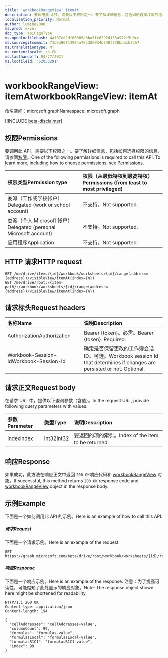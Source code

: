 ```yaml
---
title: 'workbookRangeView: itemAt'
description: 要调用此 API，需要以下权限之一。要了解详细信息，包括如何选择权限的信息，请参阅权限。
localization_priority: Normal
author: lumine2008
ms.prod: excel
doc_type: apiPageType
ms.openlocfilehash: 4af87ed2df66089e6ba5fc8292d133a972f5b0ce
ms.sourcegitcommit: 71b5a96f14984a76c386934b648f730baa1b2357
ms.translationtype: MT
ms.contentlocale: zh-CN
ms.lasthandoff: 04/27/2021
ms.locfileid: "52053291"
---
```

# <a name="workbookrangeview-itemat"></a><span data-ttu-id="7bbe6-104">workbookRangeView: itemAt</span><span class="sxs-lookup"><span data-stu-id="7bbe6-104">workbookRangeView: itemAt</span></span>

<span data-ttu-id="7bbe6-105">命名空间：microsoft.graph</span><span class="sxs-lookup"><span data-stu-id="7bbe6-105">Namespace: microsoft.graph</span></span>

[!INCLUDE [beta-disclaimer](../../includes/beta-disclaimer.md)]

## <a name="permissions"></a><span data-ttu-id="7bbe6-106">权限</span><span class="sxs-lookup"><span data-stu-id="7bbe6-106">Permissions</span></span>
<span data-ttu-id="7bbe6-p102">要调用此 API，需要以下权限之一。要了解详细信息，包括如何选择权限的信息，请参阅[权限](/graph/permissions-reference)。</span><span class="sxs-lookup"><span data-stu-id="7bbe6-p102">One of the following permissions is required to call this API. To learn more, including how to choose permissions, see [Permissions](/graph/permissions-reference).</span></span>

|<span data-ttu-id="7bbe6-109">权限类型</span><span class="sxs-lookup"><span data-stu-id="7bbe6-109">Permission type</span></span>      | <span data-ttu-id="7bbe6-110">权限（从最低特权到最高特权）</span><span class="sxs-lookup"><span data-stu-id="7bbe6-110">Permissions (from least to most privileged)</span></span>              |
|:--------------------|:---------------------------------------------------------|
|<span data-ttu-id="7bbe6-111">委派（工作或学校帐户）</span><span class="sxs-lookup"><span data-stu-id="7bbe6-111">Delegated (work or school account)</span></span> | <span data-ttu-id="7bbe6-112">不支持。</span><span class="sxs-lookup"><span data-stu-id="7bbe6-112">Not supported.</span></span>    |
|<span data-ttu-id="7bbe6-113">委派（个人 Microsoft 帐户）</span><span class="sxs-lookup"><span data-stu-id="7bbe6-113">Delegated (personal Microsoft account)</span></span> | <span data-ttu-id="7bbe6-114">不支持。</span><span class="sxs-lookup"><span data-stu-id="7bbe6-114">Not supported.</span></span>    |
|<span data-ttu-id="7bbe6-115">应用程序</span><span class="sxs-lookup"><span data-stu-id="7bbe6-115">Application</span></span> | <span data-ttu-id="7bbe6-116">不支持。</span><span class="sxs-lookup"><span data-stu-id="7bbe6-116">Not supported.</span></span> |

## <a name="http-request"></a><span data-ttu-id="7bbe6-117">HTTP 请求</span><span class="sxs-lookup"><span data-stu-id="7bbe6-117">HTTP request</span></span>
<!-- { "blockType": "ignored" } -->
```http
GET /me/drive/items/{id}/workbook/worksheets/{id}/range(address={address})/visibleView/itemAt(index={n})
GET /me/drive/root:/{item-path}:/workbook/worksheets/{id}/range(address={address})/visibleView/itemAt(index={n})

```
## <a name="request-headers"></a><span data-ttu-id="7bbe6-118">请求标头</span><span class="sxs-lookup"><span data-stu-id="7bbe6-118">Request headers</span></span>
| <span data-ttu-id="7bbe6-119">名称</span><span class="sxs-lookup"><span data-stu-id="7bbe6-119">Name</span></span>       | <span data-ttu-id="7bbe6-120">说明</span><span class="sxs-lookup"><span data-stu-id="7bbe6-120">Description</span></span>|
|:---------------|:----------|
| <span data-ttu-id="7bbe6-121">Authorization</span><span class="sxs-lookup"><span data-stu-id="7bbe6-121">Authorization</span></span>  | <span data-ttu-id="7bbe6-p103">Bearer {token}。必需。</span><span class="sxs-lookup"><span data-stu-id="7bbe6-p103">Bearer {token}. Required.</span></span> |
| <span data-ttu-id="7bbe6-124">Workbook-Session-Id</span><span class="sxs-lookup"><span data-stu-id="7bbe6-124">Workbook-Session-Id</span></span>  | <span data-ttu-id="7bbe6-p104">确定是否保留更改的工作簿会话 ID。可选。</span><span class="sxs-lookup"><span data-stu-id="7bbe6-p104">Workbook session Id that determines if changes are persisted or not. Optional.</span></span>|

## <a name="request-body"></a><span data-ttu-id="7bbe6-127">请求正文</span><span class="sxs-lookup"><span data-stu-id="7bbe6-127">Request body</span></span>
<span data-ttu-id="7bbe6-128">在请求 URL 中，提供以下查询参数（含值）。</span><span class="sxs-lookup"><span data-stu-id="7bbe6-128">In the request URL, provide following query parameters with values.</span></span>

| <span data-ttu-id="7bbe6-129">参数</span><span class="sxs-lookup"><span data-stu-id="7bbe6-129">Parameter</span></span>    | <span data-ttu-id="7bbe6-130">类型</span><span class="sxs-lookup"><span data-stu-id="7bbe6-130">Type</span></span>   |<span data-ttu-id="7bbe6-131">说明</span><span class="sxs-lookup"><span data-stu-id="7bbe6-131">Description</span></span>|
|:---------------|:--------|:----------|
|<span data-ttu-id="7bbe6-132">index</span><span class="sxs-lookup"><span data-stu-id="7bbe6-132">index</span></span>|<span data-ttu-id="7bbe6-133">Int32</span><span class="sxs-lookup"><span data-stu-id="7bbe6-133">Int32</span></span>|<span data-ttu-id="7bbe6-134">要返回的项的索引。</span><span class="sxs-lookup"><span data-stu-id="7bbe6-134">Index of the item to be returned.</span></span>|

## <a name="response"></a><span data-ttu-id="7bbe6-135">响应</span><span class="sxs-lookup"><span data-stu-id="7bbe6-135">Response</span></span>

<span data-ttu-id="7bbe6-136">如果成功，此方法在响应正文中返回 `200 OK`响应代码和 [workbookRangeView](../resources/workbookrangeview.md) 对象。</span><span class="sxs-lookup"><span data-stu-id="7bbe6-136">If successful, this method returns `200 OK` response code and [workbookRangeView](../resources/workbookrangeview.md) object in the response body.</span></span>

## <a name="example"></a><span data-ttu-id="7bbe6-137">示例</span><span class="sxs-lookup"><span data-stu-id="7bbe6-137">Example</span></span>
<span data-ttu-id="7bbe6-138">下面是一个如何调用此 API 的示例。</span><span class="sxs-lookup"><span data-stu-id="7bbe6-138">Here is an example of how to call this API.</span></span>
##### <a name="request"></a><span data-ttu-id="7bbe6-139">请求</span><span class="sxs-lookup"><span data-stu-id="7bbe6-139">Request</span></span>
<span data-ttu-id="7bbe6-140">下面是一个请求示例。</span><span class="sxs-lookup"><span data-stu-id="7bbe6-140">Here is an example of the request.</span></span>
<!-- {
  "blockType": "request",
  "name": "workbookrangeview_itemat"
}-->
```http
GET https://graph.microsoft.com/beta/drive/root/workbook/worksheets/{id}/range(address='A1:Z10')/visibleView/itemAt(index=0)

```

##### <a name="response"></a><span data-ttu-id="7bbe6-141">响应</span><span class="sxs-lookup"><span data-stu-id="7bbe6-141">Response</span></span>
<span data-ttu-id="7bbe6-142">下面是一个响应示例。</span><span class="sxs-lookup"><span data-stu-id="7bbe6-142">Here is an example of the response.</span></span> <span data-ttu-id="7bbe6-143">注意：为了提高可读性，可能缩短了此处显示的响应对象。</span><span class="sxs-lookup"><span data-stu-id="7bbe6-143">Note: The response object shown here might be shortened for readability.</span></span>
<!-- {
  "blockType": "response",
  "truncated": true,
  "@odata.type": "microsoft.graph.workbookRangeView"
} -->
```http
HTTP/1.1 200 OK
Content-type: application/json
Content-length: 194

{
  "cellAddresses": "cellAddresses-value",
  "columnCount": 99,
  "formulas": "formulas-value",
  "formulasLocal": "formulasLocal-value",
  "formulasR1C1": "formulasR1C1-value",
  "index": 99
}
```


